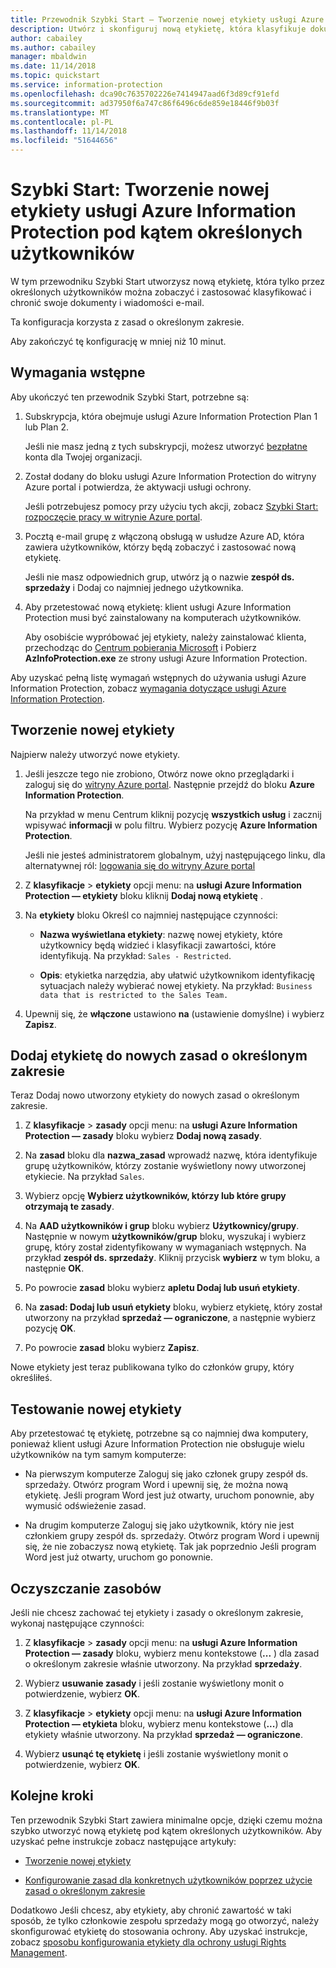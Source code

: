 ```yaml
---
title: Przewodnik Szybki Start — Tworzenie nowej etykiety usługi Azure Information Protection pod kątem określonych użytkowników
description: Utwórz i skonfiguruj nową etykietę, która klasyfikuje dokumentów i wiadomości e-mail pod kątem określonych użytkowników przy użyciu zasad o określonym zakresie.
author: cabailey
ms.author: cabailey
manager: mbaldwin
ms.date: 11/14/2018
ms.topic: quickstart
ms.service: information-protection
ms.openlocfilehash: dca90c7635702226e7414947aad6f3d89cf91efd
ms.sourcegitcommit: ad37950f6a747c86f6496c6de859e18446f9b03f
ms.translationtype: MT
ms.contentlocale: pl-PL
ms.lasthandoff: 11/14/2018
ms.locfileid: "51644656"
---
```

# <a name="quickstart-create-a-new-azure-information-protection-label-for-specific-users"></a>Szybki Start: Tworzenie nowej etykiety usługi Azure Information Protection pod kątem określonych użytkowników

W tym przewodniku Szybki Start utworzysz nową etykietę, która tylko przez określonych użytkowników można zobaczyć i zastosować klasyfikować i chronić swoje dokumenty i wiadomości e-mail.

Ta konfiguracja korzysta z zasad o określonym zakresie.

Aby zakończyć tę konfigurację w mniej niż 10 minut.

## <a name="prerequisites"></a>Wymagania wstępne

Aby ukończyć ten przewodnik Szybki Start, potrzebne są:

1. Subskrypcja, która obejmuje usługi Azure Information Protection Plan 1 lub Plan 2.
    
    Jeśli nie masz jedną z tych subskrypcji, możesz utworzyć [bezpłatne](https://portal.office.com/Signup/Signup.aspx?OfferId=87dd2714-d452-48a0-a809-d2f58c4f68b7) konta dla Twojej organizacji.

2. Został dodany do bloku usługi Azure Information Protection do witryny Azure portal i potwierdza, że aktywacji usługi ochrony.

    Jeśli potrzebujesz pomocy przy użyciu tych akcji, zobacz [Szybki Start: rozpoczęcie pracy w witrynie Azure portal](quickstart-viewpolicy.md).

3. Pocztą e-mail grupę z włączoną obsługą w usłudze Azure AD, która zawiera użytkowników, którzy będą zobaczyć i zastosować nową etykietę.
    
    Jeśli nie masz odpowiednich grup, utwórz ją o nazwie **zespół ds. sprzedaży** i Dodaj co najmniej jednego użytkownika.

4. Aby przetestować nową etykietę: klient usługi Azure Information Protection musi być zainstalowany na komputerach użytkowników. 
    
    Aby osobiście wypróbować jej etykiety, należy zainstalować klienta, przechodząc do [Centrum pobierania Microsoft](https://www.microsoft.com/en-us/download/details.aspx?id=53018) i Pobierz **AzInfoProtection.exe** ze strony usługi Azure Information Protection.

Aby uzyskać pełną listę wymagań wstępnych do używania usługi Azure Information Protection, zobacz [wymagania dotyczące usługi Azure Information Protection](requirements.md).
    
## <a name="create-a-new-label"></a>Tworzenie nowej etykiety

Najpierw należy utworzyć nowe etykiety.

1. Jeśli jeszcze tego nie zrobiono, Otwórz nowe okno przeglądarki i zaloguj się do [witryny Azure portal](configure-policy.md#signing-in-to-the-azure-portal). Następnie przejdź do bloku **Azure Information Protection**.
    
    Na przykład w menu Centrum kliknij pozycję **wszystkich usług** i zacznij wpisywać **informacji** w polu filtru. Wybierz pozycję **Azure Information Protection**.
    
    Jeśli nie jesteś administratorem globalnym, użyj następującego linku, dla alternatywnej ról: [logowania się do witryny Azure portal](configure-policy.md#signing-in-to-the-azure-portal)

2. Z **klasyfikacje** > **etykiety** opcji menu: na **usługi Azure Information Protection — etykiety** bloku kliknij **Dodaj nową etykietę** .

3. Na **etykiety** bloku Określ co najmniej następujące czynności:
    
    - **Nazwa wyświetlana etykiety**: nazwę nowej etykiety, które użytkownicy będą widzieć i klasyfikacji zawartości, które identyfikują. Na przykład: `Sales - Restricted`.
    
    - **Opis**: etykietka narzędzia, aby ułatwić użytkownikom identyfikację sytuacjach należy wybierać nowej etykiety. Na przykład: `Business data that is restricted to the Sales Team.`

4. Upewnij się, że **włączone** ustawiono **na** (ustawienie domyślne) i wybierz **Zapisz**.

## <a name="add-the-label-to-a-new-scoped-policy"></a>Dodaj etykietę do nowych zasad o określonym zakresie

Teraz Dodaj nowo utworzony etykiety do nowych zasad o określonym zakresie.

1. Z **klasyfikacje** > **zasady** opcji menu: na **usługi Azure Information Protection — zasady** bloku wybierz **Dodaj nową zasady**. 

2. Na **zasad** bloku dla **nazwa_zasad** wprowadź nazwę, która identyfikuje grupę użytkowników, którzy zostanie wyświetlony nowy utworzonej etykiecie. Na przykład `Sales`.

3. Wybierz opcję **Wybierz użytkowników, którzy lub które grupy otrzymają te zasady**.

4. Na **AAD użytkowników i grup** bloku wybierz **Użytkownicy/grupy**. Następnie w nowym **użytkowników/grup** bloku, wyszukaj i wybierz grupę, który został zidentyfikowany w wymaganiach wstępnych. Na przykład **zespół ds. sprzedaży**. Kliknij przycisk **wybierz** w tym bloku, a następnie **OK**.

5. Po powrocie **zasad** bloku wybierz **apletu Dodaj lub usuń etykiety**.

6. Na **zasad: Dodaj lub usuń etykiety** bloku, wybierz etykietę, który został utworzony na przykład **sprzedaż — ograniczone**, a następnie wybierz pozycję **OK**.

7. Po powrocie **zasad** bloku wybierz **Zapisz**. 

Nowe etykiety jest teraz publikowana tylko do członków grupy, który określiłeś. 

## <a name="test-your-new-label"></a>Testowanie nowej etykiety

Aby przetestować tę etykietę, potrzebne są co najmniej dwa komputery, ponieważ klient usługi Azure Information Protection nie obsługuje wielu użytkowników na tym samym komputerze:

 - Na pierwszym komputerze Zaloguj się jako członek grupy zespół ds. sprzedaży. Otwórz program Word i upewnij się, że można nową etykietę. Jeśli program Word jest już otwarty, uruchom ponownie, aby wymusić odświeżenie zasad.

- Na drugim komputerze Zaloguj się jako użytkownik, który nie jest członkiem grupy zespół ds. sprzedaży. Otwórz program Word i upewnij się, że nie zobaczysz nową etykietę. Tak jak poprzednio Jeśli program Word jest już otwarty, uruchom go ponownie.

## <a name="clean-up-resources"></a>Oczyszczanie zasobów

Jeśli nie chcesz zachować tej etykiety i zasady o określonym zakresie, wykonaj następujące czynności:

1. Z **klasyfikacje** > **zasady** opcji menu: na **usługi Azure Information Protection — zasady** bloku, wybierz menu kontekstowe (**...** ) dla zasad o określonym zakresie właśnie utworzony. Na przykład **sprzedaży**.

2. Wybierz **usuwanie zasady** i jeśli zostanie wyświetlony monit o potwierdzenie, wybierz **OK**.

3. Z **klasyfikacje** > **etykiety** opcji menu: na **usługi Azure Information Protection — etykieta** bloku, wybierz menu kontekstowe (**...**) dla etykiety właśnie utworzony.  Na przykład **sprzedaż — ograniczone**.

4.  Wybierz **usunąć tę etykietę** i jeśli zostanie wyświetlony monit o potwierdzenie, wybierz **OK**.


## <a name="next-steps"></a>Kolejne kroki

Ten przewodnik Szybki Start zawiera minimalne opcje, dzięki czemu można szybko utworzyć nową etykietę pod kątem określonych użytkowników. Aby uzyskać pełne instrukcje zobacz następujące artykuły:

- [Tworzenie nowej etykiety](configure-policy-new-label.md)

- [Konfigurowanie zasad dla konkretnych użytkowników poprzez użycie zasad o określonym zakresie](configure-policy-scope.md)

Dodatkowo Jeśli chcesz, aby etykiety, aby chronić zawartość w taki sposób, że tylko członkowie zespołu sprzedaży mogą go otworzyć, należy skonfigurować etykietę do stosowania ochrony. Aby uzyskać instrukcje, zobacz [sposobu konfigurowania etykiety dla ochrony usługi Rights Management](configure-policy-protection.md).

